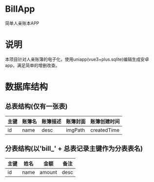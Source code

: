 # BillApp
简单人亲账本APP

# 说明
本项目针对人亲账簿的电子化，使用uniapp(vue3+plus.sqlite)编辑生成安卓app，满足简单的增删改查。

# 数据库结构
## 总表结构(仅有一张表)
| 主键  |  账簿名  |  账簿描述   | 账簿封面   |账簿创建时间   |
| ----  | ----    |   ----     |   ----     |  ----        |
|  id   |  name    |  desc      | imgPath    | createdTime   |
## 分表结构(以'bill_' + 总表记录主键作为分表表名)
| 主键   |   姓名  |  金额   | 备注  |
| ----   | ----    |   ----  | ---- |
|  id    |   name  |  amount | desc |

